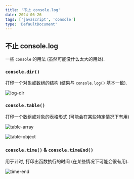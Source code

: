 ```yaml
---
title: '不止 console.log'
date: 2024-06-26
tags: ['javascript', 'console']
type: 'DefaultDocument'
---
```


## 不止 console.log

一些 `console` 的用法 (虽然可能没什么太大的用处).

### `console.dir()`

打印一个对象或数组的结构 (结果与 `console.log()` 基本一致).

![log-dir](https://cdn.jsdelivr.net/gh/Viskeyy/uPic@master/uPic/0626-inuqGZ.jpg)

### `console.table()`

打印一个数组或对象的表格形式 (可能会在某些特定情况下有用)

![table-array](https://cdn.jsdelivr.net/gh/Viskeyy/uPic@master/uPic/0626-HrgqGs.jpg)

![table-object](https://cdn.jsdelivr.net/gh/Viskeyy/uPic@master/uPic/0626-RHEnYP.jpg)

### `console.time()` & `console.timeEnd()`

用于计时, 打印出函数执行的时间 (在某些情况下可能会很有用).

![time-end](https://cdn.jsdelivr.net/gh/Viskeyy/uPic@master/uPic/0626-HQikyz.jpg)

